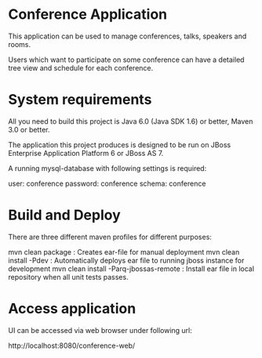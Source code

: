 
Conference Application
==========

This application can be used to manage conferences, talks, speakers and rooms. 

Users which want to participate on some conference can have a detailed tree view and schedule for each conference.

System requirements
===================

All you need to build this project is Java 6.0 (Java SDK 1.6) or better, Maven 3.0 or better.

The application this project produces is designed to be run on JBoss Enterprise Application Platform 6 or JBoss AS 7.

A running mysql-database with following settings is required:

user: conference
password: conference
schema: conference 

Build and Deploy
================

There are three different maven profiles for different purposes:

mvn clean package : Creates ear-file for manual deployment
mvn clean install -Pdev : Automatically deploys ear file to running jboss instance for development
mvn clean install -Parq-jbossas-remote : Install ear file in local repository when all unit tests passes.

Access application
==================

UI can be accessed via web browser under following url:

http://localhost:8080/conference-web/

